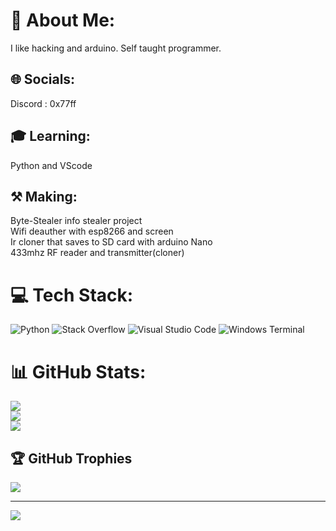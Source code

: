 # 💫 About Me:
I like hacking and arduino. Self taught programmer. 


## 🌐 Socials:
Discord : 0x77ff

## 🎓 Learning:
Python and VScode

## ⚒️ Making:
Byte-Stealer info stealer project\
Wifi deauther with esp8266 and screen\
Ir cloner that saves to SD card with arduino Nano\
433mhz RF reader and transmitter(cloner)




# 💻 Tech Stack:
![Python](https://img.shields.io/badge/python-3670A0?style=for-the-badge&logo=python&logoColor=ffdd54)
![Stack Overflow](https://img.shields.io/badge/-Stackoverflow-FE7A16?style=for-the-badge&logo=stack-overflow&logoColor=white)
![Visual Studio Code](https://img.shields.io/badge/Visual%20Studio%20Code-0078d7.svg?style=for-the-badge&logo=visual-studio-code&logoColor=white)
![Windows Terminal](https://img.shields.io/badge/Windows%20Terminal-%234D4D4D.svg?style=for-the-badge&logo=windows-terminal&logoColor=white)

# 📊 GitHub Stats:
![](https://github-readme-stats.vercel.app/api?username=0x77FF&theme=algolia&hide_border=false&include_all_commits=true&count_private=true)<br/>
![](https://github-readme-streak-stats.herokuapp.com/?user=0x77FF&theme=algolia&hide_border=false)<br/>
![](https://github-readme-stats.vercel.app/api/top-langs/?username=0x77FF&theme=algolia&hide_border=false&include_all_commits=true&count_private=true&layout=compact)

## 🏆 GitHub Trophies
![](https://github-profile-trophy.vercel.app/?username=0x77FF&theme=algolia&no-frame=false&no-bg=true&margin-w=4)

---
[![](https://visitcount.itsvg.in/api?id=0x77FF&icon=0&color=0)](https://visitcount.itsvg.in)

